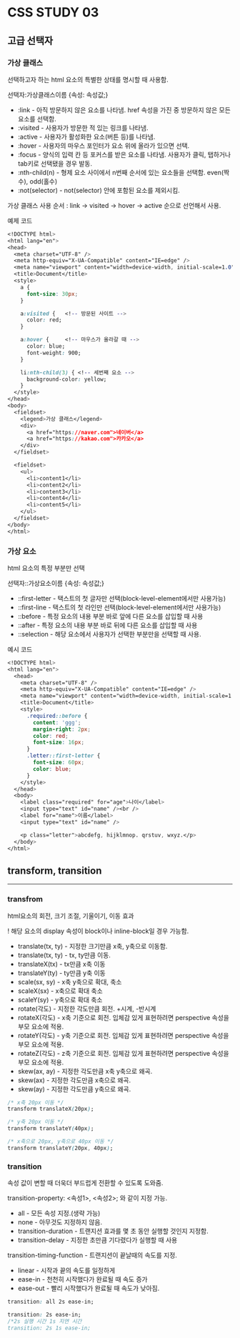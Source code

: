 # CSS STUDY 03

## 고급 선택자
</hr>

### 가상 클래스
선택하고자 하는 html 요소의 특별한 상태를 명시할 때 사용함.

선택자:가상클래스이름 {속성: 속성값;}


* :link - 아직 방문하지 않은 요소를 나타냄. href 속성을 가진 <a> <area> <link>중 방문하지 않은 모든 요소를 선택함.
* :visited - 사용자가 방문한 적 있는 링크를 나타냄.
* :active - 사용자가 활성화한 요소(버튼 등)를 나타냄.
* :hover - 사용자의 마우스 포인터가 요소 위에 올라가 있으면 선택.
* :focus - 양식의 입력 칸 등 포커스를 받은 요소를 나타냄. 사용자가 클릭, 탭하거나 tab키로 선택됐을 경우 발동.
* :nth-child(n) - 형제 요소 사이에서 n번째 순서에 있는 요소들을 선택함. even(짝수), odd(홀수)
* :not(selector) - not(selector) 안에 포함된 요소를 제외시킴.
 

가상 클래스 사용 순서 : link -> visited -> hover -> active 순으로 선언해서 사용.

 

예제 코드
  ```CSS
<!DOCTYPE html>
<html lang="en">
  <head>
    <meta charset="UTF-8" />
    <meta http-equiv="X-UA-Compatible" content="IE=edge" />
    <meta name="viewport" content="width=device-width, initial-scale=1.0" />
    <title>Document</title>
    <style>
      a {
        font-size: 30px;
      }

      a:visited {	<!-- 방문된 사이트 -->
        color: red;
      }

      a:hover {		<!-- 마우스가 올라갈 때 -->
        color: blue;
        font-weight: 900;
      }

      li:nth-child(3) {	<!-- 세번째 요소 -->
        background-color: yellow;
      }
    </style>
  </head>
  <body>
    <fieldset>
      <legend>가상 클래스</legend>
      <div>
        <a href="https://naver.com">네이버</a>
        <a href="https://kakao.com">카카오</a>
      </div>
    </fieldset>

    <fieldset>
      <ul>
        <li>content1</li>
        <li>content2</li>
        <li>content3</li>
        <li>content4</li>
        <li>content5</li>
      </ul>
    </fieldset>
  </body>
</html>
```
  
### 가상 요소
  
html 요소의 특정 부분만 선택
 
선택자::가상요소이름 {속성: 속성값;}

* ::first-letter - 택스트의 첫 글자만 선택(block-level-element에서만 사용가능)
* ::first-line - 택스트의 첫 라인만 선택(block-level-element에서만 사용가능)
* ::before - 특정 요소의 내용 부분 바로 앞에 다른 요소를 삽입할 때 사용
* ::after - 특정 요소의 내용 부분 바로 뒤에 다른 요소를 삽입할 때 사용
* ::selection - 해당 요소에서 사용자가 선택한 부분만을 선택할 때 사용.
 

예시 코드
```CSS
<!DOCTYPE html>
<html lang="en">
  <head>
    <meta charset="UTF-8" />
    <meta http-equiv="X-UA-Compatible" content="IE=edge" />
    <meta name="viewport" content="width=device-width, initial-scale=1.0" />
    <title>Document</title>
    <style>
      .required::before {
        content: 'ggg';
        margin-right: 2px;
        color: red;
        font-size: 16px;
      }
      .letter::first-letter {
        font-size: 60px;
        color: blue;
      }
    </style>
  </head>
  <body>
    <label class="required" for="age">나이</label>
    <input type="text" id="name" /><br />
    <label for="name">이름</label>
    <input type="text" id="name" />

    <p class="letter">abcdefg, hijklmnop. qrstuv, wxyz.</p>
  </body>
</html>
```
 
## transform, transition
<hr/>
 
### transfrom
html요소의 회전, 크기 조절, 기울이기, 이동 효과

! 해당 요소의 display 속성이 block이나 inline-block일 경우 가능함.

* translate(tx, ty) - 지정한 크기만큼 x축, y축으로 이동함.
* translate(tx, ty) - tx, ty만큼 이동.
* translateX(tx) - tx만큼 x축 이동
* translateY(ty) - ty만큼 y축 이동
* scale(sx, sy) - x축 y축으로 확대, 축소
* scaleX(sx) - x축으로 확대 축소
* scaleY(sy) - y축으로 확대 축소
* rotate(각도) - 지정한 각도만큼 회전. +시계, -반시계
* rotateX(각도) - x축 기준으로 회전. 입체감 있게 표현하려면 perspective 속성을 부모 요소에 적용.
* rotateY(각도) - y축 기준으로 회전. 입체감 있게 표현하려면 perspective 속성을 부모 요소에 적용.
* rotateZ(각도) - z축 기준으로 회전. 입체감 있게 표현하려면 perspective 속성을 부모 요소에 적용.
* skew(ax, ay) - 지정한 각도만큼 x축 y축으로 왜곡.
* skew(ax) - 지정한 각도만큼 x축으로 왜곡.
* skew(ay) - 지정한 각도만큼 y축으로 왜곡.
 
 ```CSS
/* x축 20px 이동 */
transform translateX(20px);

/* y축 20px 이동 */
transform translateY(40px);

/* x축으로 20px, y축으로 40px 이동 */
transform translateY(20px, 40px);
 ```

### transition
속성 값이 변할 때 더욱더 부드럽게 전환할 수 있도록 도와줌.
 
transition-property: <속성1>, <속성2>; 와 같이 지정 가능.
 
* all - 모든 속성 지정.(생략 가능)
* none - 아무것도 지정하지 않음.
* transition-duration - 트랜지션 효과를 몇 초 동안 실행할 것인지 지정함.
* transition-delay - 지정한 초만큼 기다렸다가 실행할 때 사용

transition-timing-function - 트랜지션이 끝날때의 속도를 지정.

* linear - 시작과 끝의 속도를 일정하게
* ease-in - 천천히 시작했다가 완료될 때 속도 증가
* ease-out - 빨리 시작했다가 완료될 때 속도가 낮아짐.

 ```CSS
transition: all 2s ease-in;

transition: 2s ease-in;
/*2s 실행 시간 1s 지연 시간
transition: 2s 1s ease-in;
```
